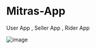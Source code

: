 
# Mitras-App
User App   ,     Seller App  ,  Rider App

![image](https://github.com/user-attachments/assets/13e75db0-1195-491f-84e0-b630eeb56b75)

